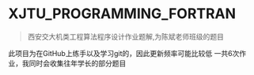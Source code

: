 # XJTU_PROGRAMMING_FORTRAN
>西安交大机类工程算法程序设计作业题解,为陈斌老师班级的题目
>
此项目为在GitHub上练手以及学习git的，因此更新频率可能比较低
一共6次作业，我同时会收集往年学长的部分题目